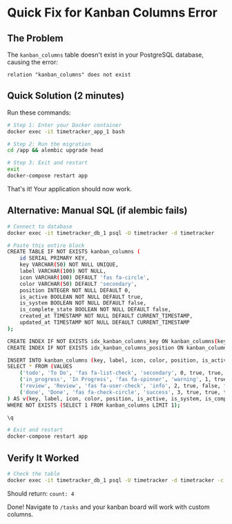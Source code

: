 # Quick Fix for Kanban Columns Error

## The Problem
The `kanban_columns` table doesn't exist in your PostgreSQL database, causing the error:
```
relation "kanban_columns" does not exist
```

## Quick Solution (2 minutes)

Run these commands:

```bash
# Step 1: Enter your Docker container
docker exec -it timetracker_app_1 bash

# Step 2: Run the migration
cd /app && alembic upgrade head

# Step 3: Exit and restart
exit
docker-compose restart app
```

That's it! Your application should now work.

## Alternative: Manual SQL (if alembic fails)

```bash
# Connect to database
docker exec -it timetracker_db_1 psql -U timetracker -d timetracker

# Paste this entire block
CREATE TABLE IF NOT EXISTS kanban_columns (
    id SERIAL PRIMARY KEY,
    key VARCHAR(50) NOT NULL UNIQUE,
    label VARCHAR(100) NOT NULL,
    icon VARCHAR(100) DEFAULT 'fas fa-circle',
    color VARCHAR(50) DEFAULT 'secondary',
    position INTEGER NOT NULL DEFAULT 0,
    is_active BOOLEAN NOT NULL DEFAULT true,
    is_system BOOLEAN NOT NULL DEFAULT false,
    is_complete_state BOOLEAN NOT NULL DEFAULT false,
    created_at TIMESTAMP NOT NULL DEFAULT CURRENT_TIMESTAMP,
    updated_at TIMESTAMP NOT NULL DEFAULT CURRENT_TIMESTAMP
);

CREATE INDEX IF NOT EXISTS idx_kanban_columns_key ON kanban_columns(key);
CREATE INDEX IF NOT EXISTS idx_kanban_columns_position ON kanban_columns(position);

INSERT INTO kanban_columns (key, label, icon, color, position, is_active, is_system, is_complete_state)
SELECT * FROM (VALUES
    ('todo', 'To Do', 'fas fa-list-check', 'secondary', 0, true, true, false),
    ('in_progress', 'In Progress', 'fas fa-spinner', 'warning', 1, true, true, false),
    ('review', 'Review', 'fas fa-user-check', 'info', 2, true, false, false),
    ('done', 'Done', 'fas fa-check-circle', 'success', 3, true, true, true)
) AS v(key, label, icon, color, position, is_active, is_system, is_complete_state)
WHERE NOT EXISTS (SELECT 1 FROM kanban_columns LIMIT 1);

\q

# Exit and restart
docker-compose restart app
```

## Verify It Worked

```bash
# Check the table
docker exec -it timetracker_db_1 psql -U timetracker -d timetracker -c "SELECT COUNT(*) FROM kanban_columns;"
```

Should return: `count: 4`

Done! Navigate to `/tasks` and your kanban board will work with custom columns.

